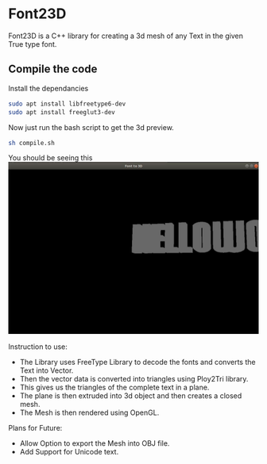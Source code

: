 # Font23D
Font23D is a C++ library for creating a 3d mesh of any Text in the given True type font.

## Compile the code
Install the dependancies 

```sh
sudo apt install libfreetype6-dev
sudo apt install freeglut3-dev
```
Now just run the bash script to get the 3d preview. 
```sh
sh compile.sh
```
You should be seeing this 
![Screenshot Font23D](screenshot-font23d.jpg)

Instruction to use:
* The Library uses FreeType Library to decode the fonts and converts the Text into Vector.
* Then the vector data is converted into triangles using Ploy2Tri library.
* This gives us the triangles of the complete text in a plane.
* The plane is then extruded into 3d object and then creates a closed mesh.
* The Mesh is then rendered using OpenGL.

Plans for Future:
* Allow Option to export the Mesh into OBJ file.
* Add Support for Unicode text.